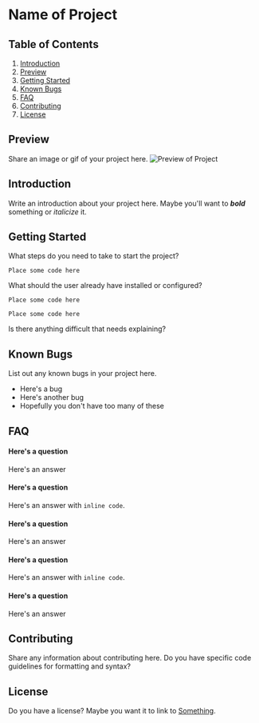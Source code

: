 # Name of Project

## Table of Contents
1. [Introduction](https://github.com/tayloracox/readme-template#introduction)
2. [Preview](https://github.com/tayloracox/readme-template#preview)
3. [Getting Started](https://github.com/tayloracox/readme-template#getting-started)
4. [Known Bugs](https://github.com/tayloracox/readme-template#known-bugs)
5. [FAQ](https://github.com/tayloracox/readme-template#faq)
6. [Contributing](https://github.com/tayloracox/readme-template#contributing)
7. [License](https://github.com/tayloracox/readme-template#license)

## Preview
Share an image or gif of your project here.
![Preview of Project](https://github.com/tayloracox/readme-template/blob/master/preview.jpg "Preview of Project")

## Introduction
Write an introduction about your project here. Maybe you'll want to ***bold*** something or _italicize_ it.

## Getting Started
What steps do you need to take to start the project?
```
Place some code here
```

What should the user already have installed or configured?
```
Place some code here
```
```
Place some code here
```

Is there anything difficult that needs explaining?

## Known Bugs
List out any known bugs in your project here.
- Here's a bug
- Here's another bug
- Hopefully you don't have too many of these

## FAQ
#### Here's a question
Here's an answer

#### Here's a question
Here's an answer with `inline code`.

#### Here's a question
Here's an answer

#### Here's a question
Here's an answer with `inline code`.

#### Here's a question
Here's an answer

## Contributing
Share any information about contributing here. Do you have specific code guidelines for formatting and syntax?

## License
Do you have a license? Maybe you want it to link to [Something](https://github.com/).
